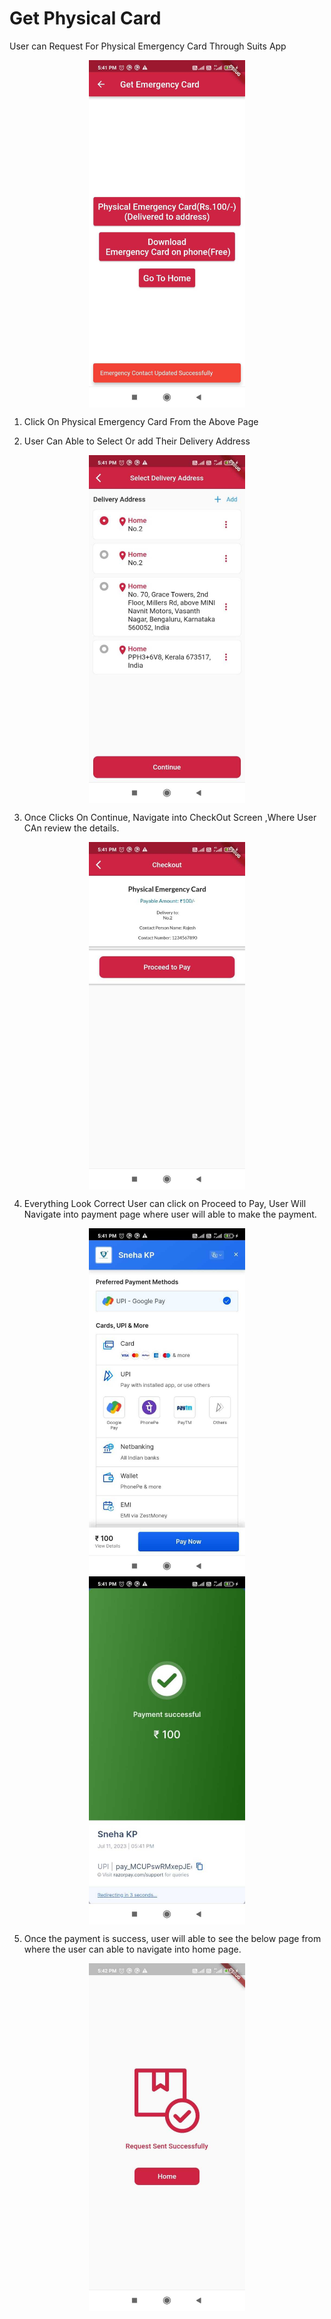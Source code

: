 # Get Physical Card

User can Request For Physical Emergency Card Through Suits App

  <div style="display: flex; justify-content: center;">
  <img src="./images/mobile/ice-contacts/AddICE5.jpg" alt="Logo" width="250">
</div>

1. Click On Physical Emergency Card From the Above Page

2. User Can Able to Select Or add Their Delivery Address

<div style="display: flex; justify-content: center;">
  <img src="./images/mobile/get-physical-card/physicalCard1.jpg" alt="Logo" width="250">
</div>

3. Once Clicks On Continue, Navigate into CheckOut Screen ,Where User CAn review the details.
<div style="display: flex; justify-content: center;">
  <img src="./images/mobile/get-physical-card/physicalCard2.jpg" alt="Logo" width="250">
</div>

4. Everything Look Correct User can click on Proceed to Pay, User Will Navigate into payment page where user will able to make the payment.

<div style="display: flex; justify-content: center;">
  <img src="./images/mobile/get-physical-card/physicalCard3.jpg" alt="Logo" width="250">
</div>
<div style="display: flex; justify-content: center;">
  <img src="./images/mobile/get-physical-card/physicalCard4.jpg" alt="Logo" width="250">
</div>


5. Once the payment is success, user will able to see the below page from where the user can able to navigate into home page.

<div style="display: flex; justify-content: center;">
  <img src="./images/mobile/get-physical-card/physicalCard5.jpg" alt="Logo" width="250">
</div>

